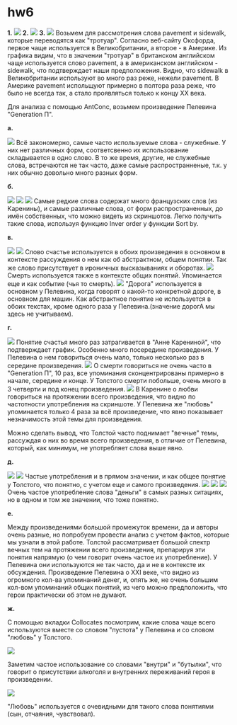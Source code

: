 # hw6

**1.**
![](https://github.com/sashalully/hw6/blob/master/due%20to%20the.png)
**2.**
![](https://github.com/sashalully/hw6/blob/master/sound.png)
**3.**
![](https://github.com/sashalully/hw6/blob/master/pav1.png)
Возьмем для рассмотрения слова pavement и sidewalk, которые переводятся как "тротуар". Согласно веб-сайту Оксфорда, первое чаще используется в Великобритании, а второе - в Америке. Из графика видим, что в значении "тротуар" в британском английском чаще используется слово pavement, а в американском английском - sidewalk, что подтверждает наши предположения. Видно, что sidewalk в Великобритании используют во много раз реже, нежели pavement. В Америке pavement испольщуют примерно в полтора раза реже, что было не всегда так, а стало проявляться только к концу XX века.


Для анализа с помощью AntConc, возьмем произведение Пелевина "Generation П".

**а.**

![](https://github.com/sashalully/hw6/blob/master/а.png)
Всё закономерно, самые часто используемые слова - служебные. У них нет различных форм, соответсвенно их использование складывается в одно слово. В то же время, другие, не служебные слова, встречаются не так часто, даже самые распространненые, т.к. у них обычно довольно много разных форм.

**б.**

![](https://github.com/sashalully/hw6/blob/master/б.png)
![](https://github.com/sashalully/hw6/blob/master/б2.png)
![](https://github.com/sashalully/hw6/blob/master/б3.png)
Самые редкие слова содержат много французских слов (из Каренины), и самые различные слова, от форм распространенных, до имён собственных, что можно видеть из скриншотов. Легко получить такие слова, используя функцию Inver order у функции Sort by.

**в.**

![](https://github.com/sashalully/hw6/blob/master/счастье.png)
![](https://github.com/sashalully/hw6/blob/master/счастье2.png)
Слово счастье используется в обоих произведения в основном в контексте рассуждения о нем как об абстрактном, общем понятии. Так же слово присутствует в ироничных высказываниях и оборотах.
![](https://github.com/sashalully/hw6/blob/master/смерть.png)
Смерть используется также в контексте общих понятий. Упоминается еще и как событие (чья то смерть).
![](https://github.com/sashalully/hw6/blob/master/дорога.png)
"Дорога" используется в основном у Пелевина, когда говорят о какой-то конкретной дороге, в основном для машин. Как абстрактное понятие не используется в обоих текстах, кроме одного раза у Пелевина.(значение дорогА мы здесь не учитываем).

**г.**

![](https://github.com/sashalully/hw6/blob/master/част%20счастье.png)
Понятие счастья много раз затрагивается в "Анне Карениной", что подтверждает график. Особенно много посередине произведения. У Пелевина о нем говориться очень мало, только несколько раз в середине произведения.
![](https://github.com/sashalully/hw6/blob/master/часть%20любовь.png)
О смерти говориться не очень часто в "Generation П", 10 раз, все упоминания сконцентрированы примерно в начале, середине и конце. У Толстого смерти побольше, очень много в 3 четверти и под конец произведения.
![](https://github.com/sashalully/hw6/blob/master/част%20смерть.png)
В Каренине о любви говориться на протяжении всего произведения, что видно по частотности употребления на скриншоте. У Пелевина же "любовь" упоминается только 4 раза за всё произведение, что явно показывает незначимость этой темы для произведения.

Можно сделать вывод, что Толстой часто поднимает "вечные" темы, рассуждая о них во время всего произведения, в отличие от Пелевина, который, как минимум, не употребляет слова выше явно.

**д.**

![](https://github.com/sashalully/hw6/blob/master/честь%201.png)
![](https://github.com/sashalully/hw6/blob/master/честь%202.png)
Частые употребления и в прямом значении, и как общее понятие у Толстого, что понятно, с учетом еще и самого произведения.
![](https://github.com/sashalully/hw6/blob/master/д1.png)
![](https://github.com/sashalully/hw6/blob/master/д2.png)
![](https://github.com/sashalully/hw6/blob/master/д3.png)
Очень частое употребление слова "деньги" в самых разных ситациях, но в одном и том же значении, что тоже понятно.

**е.**

Между произведениями большой промежуток времени, да и авторы очень разные, но попробуем провести анализ с учетом фактов, которые мы узнали в этой работе. Толстой рассматривает большой спектр вечных тем на протяжении всего произведения, препарируя эти понятия напрямую (о чем говорит очень частое их употребление). У Пелевина они используются не так часто, да и не в контексте их обсуждения. Произведение  Пелевина о XXI веке, что видно из огромного кол-ва упоминаний денег, и, опять же, не очень большим кол-вом упоминаний общих понятий, из чего можно предположить, что герои практически об этом не думают.

**ж.**

С помощью вкладки Collocates посмотрим, какие слова чаще всего используются вместе со словом "пустота" у Пелевина и со словом "любовь" у Толстого.

![](https://github.com/sashalully/hw6/blob/master/пустота.png)

Заметим частое использование со словами "внутри" и "бутылки", что говорит о присутствии алкоголя и внутренних переживаний героя в произведении.

![](https://github.com/sashalully/hw6/blob/master/люб.png)

"Любовь" используется с очевидными для такого слова понятиями (сын, отчаяния, чувствовал).
